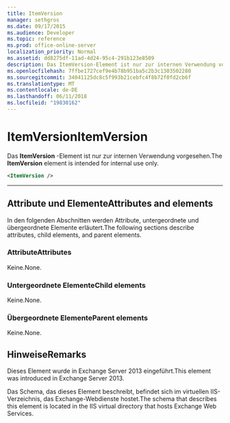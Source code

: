 ```yaml
---
title: ItemVersion
manager: sethgros
ms.date: 09/17/2015
ms.audience: Developer
ms.topic: reference
ms.prod: office-online-server
localization_priority: Normal
ms.assetid: dd8275df-11ad-4d24-95c4-291b123e8509
description: Das ItemVersion-Element ist nur zur internen Verwendung vorgesehen.
ms.openlocfilehash: 7ffbe1727cef9e4b78b951ba5c2b3c1303502280
ms.sourcegitcommit: 34041125dc8c5f993b21cebfc4f8b72f0fd2cb6f
ms.translationtype: MT
ms.contentlocale: de-DE
ms.lasthandoff: 06/11/2018
ms.locfileid: "19830162"
---
```

# <a name="itemversion"></a><span data-ttu-id="a46ca-103">ItemVersion</span><span class="sxs-lookup"><span data-stu-id="a46ca-103">ItemVersion</span></span>

<span data-ttu-id="a46ca-104">Das **ItemVersion** -Element ist nur zur internen Verwendung vorgesehen.</span><span class="sxs-lookup"><span data-stu-id="a46ca-104">The **ItemVersion** element is intended for internal use only.</span></span> 
  
```XML
<ItemVersion />
```

 ****
## <a name="attributes-and-elements"></a><span data-ttu-id="a46ca-105">Attribute und Elemente</span><span class="sxs-lookup"><span data-stu-id="a46ca-105">Attributes and elements</span></span>

<span data-ttu-id="a46ca-106">In den folgenden Abschnitten werden Attribute, untergeordnete und übergeordnete Elemente erläutert.</span><span class="sxs-lookup"><span data-stu-id="a46ca-106">The following sections describe attributes, child elements, and parent elements.</span></span>
  
### <a name="attributes"></a><span data-ttu-id="a46ca-107">Attribute</span><span class="sxs-lookup"><span data-stu-id="a46ca-107">Attributes</span></span>

<span data-ttu-id="a46ca-108">Keine.</span><span class="sxs-lookup"><span data-stu-id="a46ca-108">None.</span></span>
  
### <a name="child-elements"></a><span data-ttu-id="a46ca-109">Untergeordnete Elemente</span><span class="sxs-lookup"><span data-stu-id="a46ca-109">Child elements</span></span>

<span data-ttu-id="a46ca-110">Keine.</span><span class="sxs-lookup"><span data-stu-id="a46ca-110">None.</span></span>
  
### <a name="parent-elements"></a><span data-ttu-id="a46ca-111">Übergeordnete Elemente</span><span class="sxs-lookup"><span data-stu-id="a46ca-111">Parent elements</span></span>

<span data-ttu-id="a46ca-112">Keine.</span><span class="sxs-lookup"><span data-stu-id="a46ca-112">None.</span></span>
  
## <a name="remarks"></a><span data-ttu-id="a46ca-113">Hinweise</span><span class="sxs-lookup"><span data-stu-id="a46ca-113">Remarks</span></span>

<span data-ttu-id="a46ca-114">Dieses Element wurde in Exchange Server 2013 eingeführt.</span><span class="sxs-lookup"><span data-stu-id="a46ca-114">This element was introduced in Exchange Server 2013.</span></span>
  
<span data-ttu-id="a46ca-115">Das Schema, das dieses Element beschreibt, befindet sich im virtuellen IIS-Verzeichnis, das Exchange-Webdienste hostet.</span><span class="sxs-lookup"><span data-stu-id="a46ca-115">The schema that describes this element is located in the IIS virtual directory that hosts Exchange Web Services.</span></span>
  

